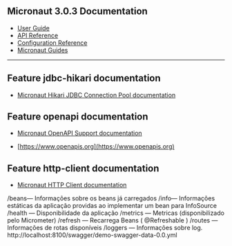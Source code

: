## Micronaut 3.0.3 Documentation

- [User Guide](https://docs.micronaut.io/3.0.3/guide/index.html)
- [API Reference](https://docs.micronaut.io/3.0.3/api/index.html)
- [Configuration Reference](https://docs.micronaut.io/3.0.3/guide/configurationreference.html)
- [Micronaut Guides](https://guides.micronaut.io/index.html)
---

## Feature jdbc-hikari documentation

- [Micronaut Hikari JDBC Connection Pool documentation](https://micronaut-projects.github.io/micronaut-sql/latest/guide/index.html#jdbc)

## Feature openapi documentation

- [Micronaut OpenAPI Support documentation](https://micronaut-projects.github.io/micronaut-openapi/latest/guide/index.html)

- [https://www.openapis.org](https://www.openapis.org)

## Feature http-client documentation

- [Micronaut HTTP Client documentation](https://docs.micronaut.io/latest/guide/index.html#httpClient)

/beans— Informações sobre os beans já carregados
/info— Informações estáticas da aplicação providas ao implementar um bean para InfoSource
/health — Disponibilidade da aplicação
/metrics — Metricas (disponibilizado pelo Micrometer)
/refresh — Recarrega Beans ( @Refreshable )
/routes — Informações de rotas disponíveis
/loggers — Informações sobre log.
http://localhost:8100/swagger/demo-swagger-data-0.0.yml